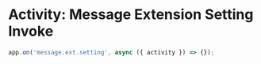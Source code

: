 # Activity: Message Extension Setting Invoke

<!-- langtabs-start -->
```typescript
app.on('message.ext.setting', async ({ activity }) => {});
```
<!-- langtabs-end -->
